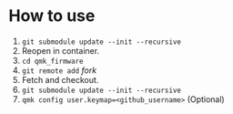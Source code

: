 # How to use

1. `git submodule update --init --recursive`
1. Reopen in container.
1. `cd qmk_firmware`
1. `git remote add` *fork*
1. Fetch and checkout.
1. `git submodule update --init --recursive`
1. `qmk config user.keymap=<github_username>` (Optional)
